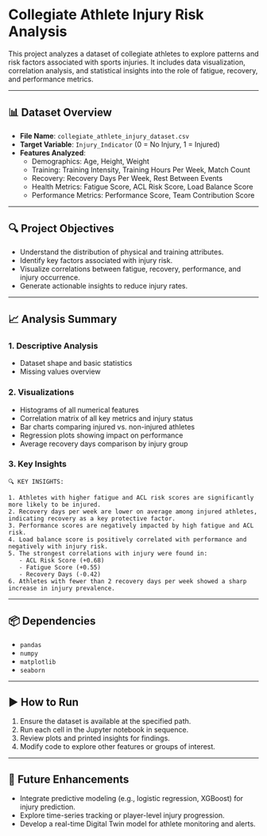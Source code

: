# Collegiate Athlete Injury Risk Analysis

This project analyzes a dataset of collegiate athletes to explore patterns and risk factors associated with sports injuries. It includes data visualization, correlation analysis, and statistical insights into the role of fatigue, recovery, and performance metrics.

---

## 📊 Dataset Overview

- **File Name**: `collegiate_athlete_injury_dataset.csv`
- **Target Variable**: `Injury_Indicator` (0 = No Injury, 1 = Injured)
- **Features Analyzed**:
  - Demographics: Age, Height, Weight
  - Training: Training Intensity, Training Hours Per Week, Match Count
  - Recovery: Recovery Days Per Week, Rest Between Events
  - Health Metrics: Fatigue Score, ACL Risk Score, Load Balance Score
  - Performance Metrics: Performance Score, Team Contribution Score

---

## 🔍 Project Objectives

- Understand the distribution of physical and training attributes.
- Identify key factors associated with injury risk.
- Visualize correlations between fatigue, recovery, performance, and injury occurrence.
- Generate actionable insights to reduce injury rates.

---

## 📈 Analysis Summary

### 1. **Descriptive Analysis**
- Dataset shape and basic statistics
- Missing values overview

### 2. **Visualizations**
- Histograms of all numerical features
- Correlation matrix of all key metrics and injury status
- Bar charts comparing injured vs. non-injured athletes
- Regression plots showing impact on performance
- Average recovery days comparison by injury group

### 3. **Key Insights**

```
🔍 KEY INSIGHTS:

1. Athletes with higher fatigue and ACL risk scores are significantly more likely to be injured.
2. Recovery days per week are lower on average among injured athletes, indicating recovery as a key protective factor.
3. Performance scores are negatively impacted by high fatigue and ACL risk.
4. Load balance score is positively correlated with performance and negatively with injury risk.
5. The strongest correlations with injury were found in:
   - ACL Risk Score (+0.68)
   - Fatigue Score (+0.55)
   - Recovery Days (-0.42)
6. Athletes with fewer than 2 recovery days per week showed a sharp increase in injury prevalence.
```

---

## 📦 Dependencies

- `pandas`
- `numpy`
- `matplotlib`
- `seaborn`

---

## ▶️ How to Run

1. Ensure the dataset is available at the specified path.
2. Run each cell in the Jupyter notebook in sequence.
3. Review plots and printed insights for findings.
4. Modify code to explore other features or groups of interest.

---

## 🚀 Future Enhancements

- Integrate predictive modeling (e.g., logistic regression, XGBoost) for injury prediction.
- Explore time-series tracking or player-level injury progression.
- Develop a real-time Digital Twin model for athlete monitoring and alerts.

